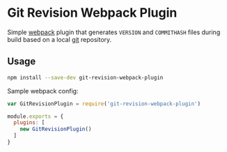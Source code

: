 # Git Revision Webpack Plugin

Simple [webpack](http://webpack.github.io/) plugin that generates `VERSION` and `COMMITHASH` files during build based on a local [git](http://www.git-scm.com/) repository.

## Usage

```bash
npm install --save-dev git-revision-webpack-plugin
```

Sample webpack config:

```javascript
var GitRevisionPlugin = require('git-revision-webpack-plugin')

module.exports = {
  plugins: [
    new GitRevisionPlugin()
  ]
}
```
